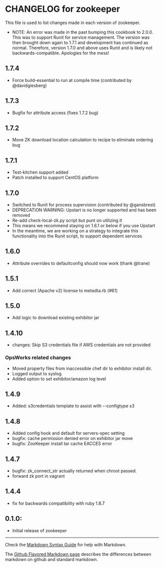 # CHANGELOG for zookeeper

This file is used to list changes made in each version of zookeeper.

* NOTE: An error was made in the past bumping this cookbook to 2.0.0. This was
  to support Runit for service management. The version was then brought down
  again to 1.7.1 and development has continued as normal. Therefore, version
  1.7.0 and above uses Runit and is likely not backwards-compatible. Apologies
  for the mess!

## 1.7.4
- Force build-essential to run at compile time (contributed by @davidgiesberg)

## 1.7.3
- Bugfix for attribute access (fixes 1.7.2 bug)

## 1.7.2
- Move ZK download location calculation to recipe to eliminate ordering bug

## 1.7.1
- Test-kitchen support added
- Patch installed to support CentOS platform

## 1.7.0
- Switched to Runit for process supervision (contributed by @gansbrest)
- DEPRECATION WARNING: Upstart is no longer supported and has been removed
- Re-add check-local-zk.py script but punt on utilizing it
- This means we recommend staying on 1.6.1 or below if you use Upstart
- In the meantime, we are working on a strategy to integrate this functionality
  into the Runit script, to support dependent services

## 1.6.0
- Attribute overrides to defaultconfig should now work (thank @trane)

## 1.5.1
- Add correct (Apache v2) license to metadta.rb (#61)

## 1.5.0
- Add logic to download existing exhibitor jar

## 1.4.10
- changes: Skip S3 credentials file if AWS credentials are not provided

### OpsWorks related changes
- Moved property files from inaccessible chef dir to exhibitor install dir.
- Logged output to syslog.
- Added option to set exhibitor/amazon log level

## 1.4.9
- Added: s3credentials template to assist with --configtype s3

## 1.4.8
- Added config hook and default for servers-spec setting
- bugfix: cache permission denied error on exhibitor jar move
- bugfix: ZooKeeper install tar cache EACCES error


## 1.4.7
- bugfix: zk_connect_str actually returned when chroot passed.
- forward zk port in vagrant

## 1.4.4

* fix for backwards compatibility with ruby 1.8.7


## 0.1.0:

* Initial release of zookeeper

- - -
Check the [Markdown Syntax Guide](http://daringfireball.net/projects/markdown/syntax) for help with Markdown.

The [Github Flavored Markdown page](http://github.github.com/github-flavored-markdown/) describes the differences between markdown on github and standard markdown.
